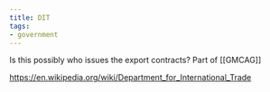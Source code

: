 ```yaml
---
title: DIT
tags:
- government
---
```


Is this possibly who issues the export contracts? Part of [[GMCAG]]

  

https://en.wikipedia.org/wiki/Department_for_International_Trade
